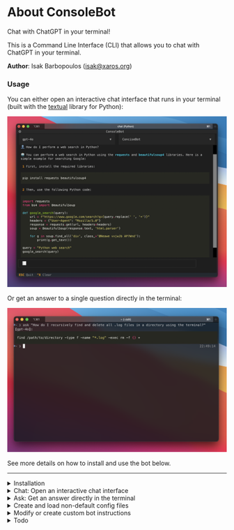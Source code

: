 # About ConsoleBot
Chat with ChatGPT in your terminal!

This is a Command Line Interface (CLI) that allows you to chat with ChatGPT in your terminal.

**Author**: Isak Barbopoulos (isak@xaros.org)

### Usage

You can either open an interactive chat interface that runs in your terminal (built with the [textual](https://textual.textualize.io/) library for Python):

![Example](screenshots/chat_interface.png "Chat")

Or get an answer to a single question directly in the terminal:

![Example](screenshots/ask_interface.png "Ask")

See more details on how to install and use the bot below.

---

<details>
    <summary>Installation</summary><br>

#### 1. Make sure you have Python >=3.9 and an OpenAI API key.

#### 2. Open your terminal of choice and clone this repo:
```bash
git clone https://github.com/isak-b/console-bot.git
```

#### 3. Install the package and its dependencies:
```bash
cd console-bot
pip install .
```

#### 4. Create a file named '.env' in the console-bot folder and add the following line:
```bash
OPENAI_API_KEY=<your OpenAI API key here>
```

</details>

<details>
    <summary>Chat: Open an interactive chat interface</summary><br>

Open a terminal in the console-bot folder and write:

```bash
python chat
```

TIP: Bind the command to an alias (like 'chat') and store it in .bashrc or .zshrc for easy access. E.g.,:

```bash
alias chat='python ~/path/to/console-bot/chat'
```

</details>

<details>
    <summary>Ask: Get an answer directly in the terminal</summary><br>

Open a terminal in the console-bot folder and write:

```bash
python ask "What is the airspeed velocity of an unladen swallow?"
```

TIP: Bind the command to an alias (like 'ask') and store it in .bashrc or .zshrc for easy access. E.g.,:

```bash
alias ask='python ~/path/to/console-bot/ask'
```

</details>

<details>
    <summary>Create and load non-default config files</summary><br>

You can create your own config.yaml files and use them with either interface. Just point to the config file that you wish use:

Chat:
```bash
python chat "path/to/config.yaml"
```

Ask:
```bash
python ask "Some question" "path/to/config.yaml"
```

</details>

<details>
    <summary>Modify or create custom bot instructions</summary><br>

Write custom instructions in a .txt file and save it in `console-bot/chat/bots/`, and it will become automatically available as a bot in the app. You can set a default bot that will be pre-selected when the app starts by changing the "bot" value in `console-bot/chat/config.yaml` to e.g., "NewBot" if the .txt file is called `NewBot.txt`.

For the ask version of ConsoleBot, instead add your bots to `console-bot/ask/bots/`. Note that since the "ask" interface isn't interactive, you must set the bot you want to use in `console-bot/ask/config.yaml` or it will have no effect.

Note that the paths to the bots folder is relative to the config.yaml file. So you can also for example access the bots of the chat version by changing paths.bots to "../chat/bots/" (or any other folder where you might have bots).

</details>

<details>
    <summary>Todo</summary><br>

- Make it so users can save and manage chat history (create, name and select history_ids at will)

- Add support for other LLMs

- Add image generation (not currently supported by textual)

</details>
